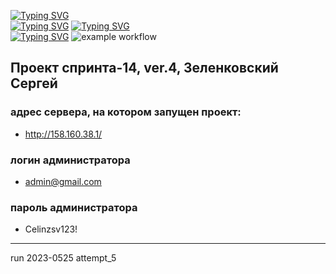 <!-- [![Typing SVG](https://readme-typing-svg.herokuapp.com?color=%2336BCF7&lines=foodgram)](https://git.io/typing-svg)  -->
[![Typing SVG](https://readme-typing-svg.herokuapp.com?font=Fira+Code&size=30&pause=1000&color=F71329&multiline=true&width=435&lines=+foodgram)](https://git.io/typing-svg)  
[![Typing SVG](https://readme-typing-svg.herokuapp.com?font=Fira+Code&size=20&pause=1000&color=1D39F7&multiline=true&width=435&lines=+foodgram)](https://git.io/typing-svg)
[![Typing SVG](https://readme-typing-svg.herokuapp.com?font=Fira+Code&size=15&duration=2000&pause=1000&color=1FBB30F6&multiline=true&width=435&lines=+foodgram)](https://git.io/typing-svg)    
[![Typing SVG](https://img.shields.io/badge/foodgram-sprint--14%20ver.2-green)](https://git.io/typing-svg)
![example workflow](https://github.com/Celin-zsv/foodgram-project-react/actions/workflows/foodgram_workflow.yml/badge.svg?event=push)
## Проект спринта-14, ver.4, Зеленковский Сергей

### адрес сервера, на котором запущен проект:
* http://158.160.38.1/
### логин администратора
* admin@gmail.com
### пароль администратора
* Celinzsv123!

--------------
run 2023-0525 attempt_5